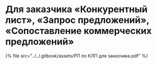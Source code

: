 # Для заказчика «Конкурентный лист», «Запрос предложений», «Сопоставление коммерческих предложений»

{% file src="../../.gitbook/assets/РП по КЛП для заказчика.pdf" %}
